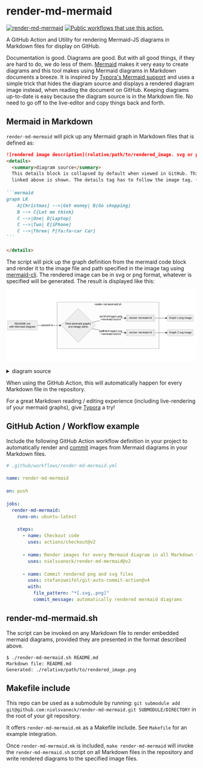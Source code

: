 # render-md-mermaid

[![render-md-mermaid](https://github.com/nielsvaneck/render-md-mermaid/actions/workflows/render-md-mermaid.yml/badge.svg)](https://github.com/nielsvaneck/render-md-mermaid/actions/workflows/render-md-mermaid.yml)
<a href="https://github.com/search?o=desc&q=nielsvaneck%2Frender-md-mermaid+path%3A.github%2Fworkflows+language%3AYAML&s=&type=Utility" target="_blank" title="Public workflows that use this action."><img src="https://img.shields.io/endpoint?url=https%3A%2F%2Fapi-git-master.endbug.vercel.app%2Fapi%2Fgithub-actions%2Fused-by%3Faction%3Dnielsvaneck%2Frender-md-mermaid%26badge%3Dtrue" alt="Public workflows that use this action."></a>

A GitHub Action and Utility for rendering Mermaid-JS diagrams in Markdown files for display on GitHub.

Documentation is good. Diagrams are good. But with all good things, if they are hard to do, we do less of them. [Mermaid](https://mermaid-js.github.io/mermaid/#/) makes it very easy to create diagrams and this tool makes using Mermaid diagrams in Markdown documents a breeze. It is inspired by [Typora's Mermaid support](https://support.typora.io/Draw-Diagrams-With-Markdown/) and uses a simple trick that hides the diagram source and displays a rendered diagram image instead, when reading the document on GitHub. Keeping diagrams up-to-date is easy because the diagram source is in the Markdown file. No need to go off to the live-editor and copy things back and forth.

## Mermaid in Markdown

`render-md-mermaid` will pick up any Mermaid graph in Markdown files that is defined as:

~~~markdown
![rendered image description](relative/path/to/rendered_image. svg or png )
<details>
  <summary>diagram source</summary>
  This details block is collapsed by default when viewed in GitHub. This hides the mermaid graph definition, while the rendered image
  linked above is shown. The details tag has to follow the image tag. (newlines allowed)

```mermaid
graph LR 
    A[Christmas] -->|Get money| B(Go shopping) 
    B --> C{Let me think} 
    C -->|One| D[Laptop] 
    C -->|Two| E[iPhone] 
    C -->|Three| F[fa:fa-car Car]
```
  
</details>
~~~

The script will pick up the graph definition from the mermaid code block and render it to the image file and path specified in the
image tag using [mermaid-cli](https://github.com/mermaid-js/mermaid-cli). The rendered image can be in svg or png format, whatever is specified will be generated. The result is displayed like this:

![rendered image description](relative/path/to/rendered_image.png)
<details>
  <summary>diagram source</summary>
  This details block is collapsed by default when viewed in GitHub.
  This hides the mermaid graph definition, while the rendered image
  linked above is shown.
  The details tag has to follow the image tag. (newlines allowed)

```mermaid
graph LR 
    A[Christmas] -->|Get money| B(Go shopping) 
    B --> C{Let me think} 
    C -->|One| D[Laptop] 
    C -->|Two| E[iPhone] 
    C -->|Three| F[fa:fa-car Car]
```

</details>

When using the GitHub Action, this will automatically happen for every Markdown file in the repository.

For a great Markdown reading / editing experience (including live-rendering of your mermaid graphs), give [Typora](https://typora.io) a try!

## GitHub Action / Workflow example

Include the following GitHub Action workflow definition in your project to automatically render and [commit](https://github.com/stefanzweifel/git-auto-commit-action) images from Mermaid diagrams in your Markdown files.

```yaml
# .github/workflows/render-md-mermaid.yml

name: render-md-mermaid

on: push

jobs:
  render-md-mermaid:
    runs-on: ubuntu-latest

    steps:
      - name: Checkout code
        uses: actions/checkout@v2

      - name: Render images for every Mermaid diagram in all Markdown files (*.md) in the repo
        uses: nielsvaneck/render-md-mermaid@v2

      - name: Commit rendered png and svg files
        uses: stefanzweifel/git-auto-commit-action@v4
        with:
          file_pattern: "*[.svg,.png]"
          commit_message: automatically rendered mermaid diagrams
```

## render-md-mermaid.sh

The script can be invoked on any Markdown file to render embedded mermaid diagrams, provided they are presented in the format described above.

```shell
$ ./render-md-mermaid.sh README.md
Markdown file: README.md
Generated: ./relative/path/to/rendered_image.png

```

## Makefile include

This repo can be used as a submodule by running: `git submodule add git@github.com:nielsvaneck/render-md-mermaid.git SUBMODULE/DIRECTORY` in the root of your git repository.

It offers `render-md-mermaid.mk` as a Makefile include. See `Makefile` for an example integration.

Once `render-md-mermaid.mk` is included, `make render-md-mermaid` will invoke the `render-md-mermaid.sh` script on all Markdown files in the repository and write rendered diagrams to the specified image files.
